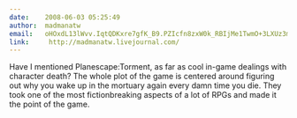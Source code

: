 ```yaml
---
date:    2008-06-03 05:25:49
author:  madmanatw
email:   oHOxdL13lWvv.IqtQDKxre7gfK_B9.PZIcfn8zxW0k_RBIjMe1TwmO+3LXUz3mvA==
link:     http://madmanatw.livejournal.com/
---
```


Have I mentioned Planescape:Torment, as far as cool in-game dealings
with character death? The whole plot of the game is centered around
figuring out why you wake up in the mortuary again every damn time you
die. They took one of the most fictionbreaking aspects of a lot of
RPGs and made it the point of the game.
